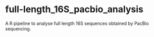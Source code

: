 # full-length_16S_pacbio_analysis
A R pipeline to analyse full length 16S sequences obtained by PacBio sequencing.
